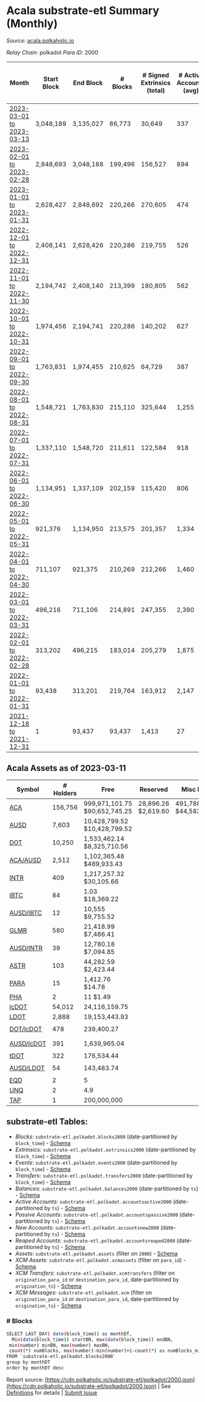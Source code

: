# Acala substrate-etl Summary (Monthly)

_Source_: [acala.polkaholic.io](https://acala.polkaholic.io)

*Relay Chain*: polkadot
*Para ID*: 2000



| Month | Start Block | End Block | # Blocks | # Signed Extrinsics (total) | # Active Accounts (avg) | # Addresses with Balances (max) | Issues |
| ----- | ----------- | --------- | -------- | --------------------------- | ----------------------- | ------------------------------- | ------ |
| [2023-03-01 to 2023-03-13](/polkadot/2000-acala/2023-03-31.md) | 3,048,189 | 3,135,027 | 86,773 | 30,649 | 337 | 158,335 | - 66 (0.08%) |   
| [2023-02-01 to 2023-02-28](/polkadot/2000-acala/2023-02-28.md) | 2,848,693 | 3,048,188 | 199,496 | 156,527 | 894 | 167,782 | -   |   
| [2023-01-01 to 2023-01-31](/polkadot/2000-acala/2023-01-31.md) | 2,628,427 | 2,848,692 | 220,266 | 270,605 | 474 | 167,583 | -   |   
| [2022-12-01 to 2022-12-31](/polkadot/2000-acala/2022-12-31.md) | 2,408,141 | 2,628,426 | 220,286 | 219,755 | 526 | 168,389 | -   |   
| [2022-11-01 to 2022-11-30](/polkadot/2000-acala/2022-11-30.md) | 2,194,742 | 2,408,140 | 213,399 | 180,805 | 562 | 167,143 | -   |   
| [2022-10-01 to 2022-10-31](/polkadot/2000-acala/2022-10-31.md) | 1,974,456 | 2,194,741 | 220,286 | 140,202 | 627 | 164,762 | -   |   
| [2022-09-01 to 2022-09-30](/polkadot/2000-acala/2022-09-30.md) | 1,763,831 | 1,974,455 | 210,625 | 64,729 | 387 | 162,759 | -   |   
| [2022-08-01 to 2022-08-31](/polkadot/2000-acala/2022-08-31.md) | 1,548,721 | 1,763,830 | 215,110 | 325,644 | 1,255 | 162,568 | -   |   
| [2022-07-01 to 2022-07-31](/polkadot/2000-acala/2022-07-31.md) | 1,337,110 | 1,548,720 | 211,611 | 122,584 | 918 | 161,262 | -   |   
| [2022-06-01 to 2022-06-30](/polkadot/2000-acala/2022-06-30.md) | 1,134,951 | 1,337,109 | 202,159 | 115,420 | 806 | 160,828 | -   |   
| [2022-05-01 to 2022-05-31](/polkadot/2000-acala/2022-05-31.md) | 921,376 | 1,134,950 | 213,575 | 201,357 | 1,334 | 160,245 | -   |   
| [2022-04-01 to 2022-04-30](/polkadot/2000-acala/2022-04-30.md) | 711,107 | 921,375 | 210,269 | 212,266 | 1,460 | 157,125 | -   |   
| [2022-03-01 to 2022-03-31](/polkadot/2000-acala/2022-03-31.md) | 496,216 | 711,106 | 214,891 | 247,355 | 2,390 | 152,186 | -   |   
| [2022-02-01 to 2022-02-28](/polkadot/2000-acala/2022-02-28.md) | 313,202 | 496,215 | 183,014 | 205,279 | 1,875 | 147,203 | -   |   
| [2022-01-01 to 2022-01-31](/polkadot/2000-acala/2022-01-31.md) | 93,438 | 313,201 | 219,764 | 163,912 | 2,147 | 135,075 | -   |   
| [2021-12-18 to 2021-12-31](/polkadot/2000-acala/2021-12-31.md) | 1 | 93,437 | 93,437 | 1,413 | 27 | 111,548 | -   |   

## Acala Assets as of 2023-03-11



| Symbol | # Holders | Free | Reserved | Misc Frozen | Frozen | Price | AssetID | 
| ----- | --------- | ---- | -------- | ----------- | ------ | ----- | --- |
| [ACA](/polkadot/assets/ACA) | 156,756 | 999,971,101.75 $90,652,745.25 | 28,896.26 $2,619.60 | 491,788,415.07  $44,583,258.29 | 491,603,028.75 $44,566,452.02 | $0.09 |   `{"Token":"ACA"}` | 
| [AUSD](/polkadot/assets/AUSD) | 7,603 | 10,428,799.52 $10,428,799.52 |   |    | 3,734,615.59 $3,734,615.59 | $1.00 |   `{"Token":"AUSD"}` | 
| [DOT](/polkadot/assets/DOT) | 10,250 | 1,533,462.14 $8,325,710.56 |   |    |   | $5.43 |   `{"Token":"DOT"}` | 
| [ACA/AUSD](/polkadot/assets/ACA%252FAUSD) | 2,512 | 1,102,365.48 $489,933.43 |   |    |   | $0.44 |   `[{"Token":"ACA"},{"Token":"AUSD"}]` | 
| [INTR](/polkadot/assets/INTR) | 409 | 1,217,257.32 $30,105.66 |   |    |   | $0.02 |   `{"ForeignAsset":"4"}` | 
| [IBTC](/polkadot/assets/IBTC) | 84 | 1.03 $18,369.22 |   |    |   | $17,841.21 |   `{"ForeignAsset":"3"}` | 
| [AUSD/IBTC](/polkadot/assets/AUSD%252FIBTC) | 12 | 10,555 $9,755.52 |   |    |   | $0.92 |   `[{"Token":"AUSD"},{"ForeignAsset":"3"}]` | 
| [GLMR](/polkadot/assets/GLMR) | 580 | 21,418.99 $7,486.41 |   |    |   | $0.35 |   `{"ForeignAsset":"0"}` | 
| [AUSD/INTR](/polkadot/assets/AUSD%252FINTR) | 39 | 12,780.18 $7,094.85 |   |    |   | $0.56 |   `[{"Token":"AUSD"},{"ForeignAsset":"4"}]` | 
| [ASTR](/polkadot/assets/ASTR) | 103 | 44,282.59 $2,423.44 |   |    |   | $0.05 |   `{"ForeignAsset":"2"}` | 
| [PARA](/polkadot/assets/PARA) | 15 | 1,412.76 $14.78 |   |    |   | $0.01 |   `{"ForeignAsset":"1"}` | 
| [PHA](/polkadot/assets/PHA) | 2 | 11 $1.49 |   |    |   | $0.14 |   `{"ForeignAsset":"9"}` | 
| [lcDOT](/polkadot/assets/lcDOT) | 54,012 | 24,116,159.75  |   |    |   |  |   `{"LiquidCrowdloan":"13"}` | 
| [LDOT](/polkadot/assets/LDOT) | 2,888 | 19,153,443.93  |   |    |   |  |   `{"Token":"LDOT"}` | 
| [DOT/lcDOT](/polkadot/assets/DOT%252FlcDOT) | 478 | 239,400.27  |   |    |   |  |   `[{"Token":"DOT"},{"LiquidCrowdloan":"13"}]` | 
| [AUSD/lcDOT](/polkadot/assets/AUSD%252FlcDOT) | 391 | 1,639,965.04  |   |    |   |  |   `[{"Token":"AUSD"},{"LiquidCrowdloan":"13"}]` | 
| [tDOT](/polkadot/assets/tDOT) | 322 | 176,534.44  |   |    |   |  |   `{"StableAssetPoolToken":"0"}` | 
| [AUSD/LDOT](/polkadot/assets/AUSD%252FLDOT) | 54 | 143,483.74  |   |    |   |  |   `[{"Token":"AUSD"},{"Token":"LDOT"}]` | 
| [EQD](/polkadot/assets/EQD) | 2 | 5  |   |    |   |  |   `{"ForeignAsset":"8"}` | 
| [UNQ](/polkadot/assets/UNQ) | 2 | 4.9  |   |    |   |  |   `{"ForeignAsset":"10"}` | 
| [TAP](/polkadot/assets/TAP) | 1 | 200,000,000  |   |    |   |  |   `{"Token":"TAP"}` | 

## substrate-etl Tables:

* _Blocks_: `substrate-etl.polkadot.blocks2000` (date-partitioned by `block_time`) - [Schema](/schema/balances.json)
* _Extrinsics_: `substrate-etl.polkadot.extrinsics2000` (date-partitioned by `block_time`) - [Schema](/schema/extrinsics.json)
* _Events_: `substrate-etl.polkadot.events2000` (date-partitioned by `block_time`) - [Schema](/schema/events.json)
* _Transfers_: `substrate-etl.polkadot.transfers2000` (date-partitioned by `block_time`) - [Schema](/schema/transfers.json)
* _Balances_: `substrate-etl.polkadot.balances2000` (date-partitioned by `ts`) - [Schema](/schema/balances.json)
* _Active Accounts_: `substrate-etl.polkadot.accountsactive2000` (date-partitioned by `ts`) - [Schema](/schema/accountsactive.json)
* _Passive Accounts_: `substrate-etl.polkadot.accountspassive2000` (date-partitioned by `ts`) - [Schema](/schema/accountspassive.json)
* _New Accounts_: `substrate-etl.polkadot.accountsnew2000` (date-partitioned by `ts`) - [Schema](/schema/accountsnew.json)
* _Reaped Accounts_: `substrate-etl.polkadot.accountsreaped2000` (date-partitioned by `ts`) - [Schema](/schema/accountsreaped.json)
* _Assets_: `substrate-etl.polkadot.assets` (filter on `2000`) - [Schema](/schema/assets.json)
* _XCM Assets_: `substrate-etl.polkadot.xcmassets` (filter on `para_id`) - [Schema](/schema/xcmassets.json)
* _XCM Transfers_: `substrate-etl.polkadot.xcmtransfers` (filter on `origination_para_id` or `destination_para_id`, date-partitioned by `origination_ts`) - [Schema](/schema/xcmtransfers.json)
* _XCM Messages_: `substrate-etl.polkadot.xcm` (filter on `origination_para_id` or `destination_para_id`, date-partitioned by `origination_ts`) - [Schema](/schema/xcm.json)

### # Blocks
```bash
SELECT LAST_DAY( date(block_time)) as monthDT,
  Min(date(block_time)) startBN, max(date(block_time)) endBN, 
 min(number) minBN, max(number) maxBN, 
 count(*) numBlocks, max(number)-min(number)+1-count(*) as numBlocks_missing 
FROM `substrate-etl.polkadot.blocks2000` 
group by monthDT 
order by monthDT desc
```


Report source: [https://cdn.polkaholic.io/substrate-etl/polkadot/2000.json](https://cdn.polkaholic.io/substrate-etl/polkadot/2000.json) | See [Definitions](/DEFINITIONS.md) for details | [Submit Issue](https://github.com/colorfulnotion/substrate-etl/issues)
